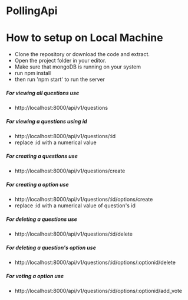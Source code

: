 # PollingApi

# How to setup on Local Machine

- Clone the repository or download the code and extract.
- Open the project folder in your editor.
- Make sure that mongoDB is running on your system
- run  npm install  
- then run 'npm start' to run the server

##### For viewing all questions use
- http://localhost:8000/api/v1/questions

##### For viewing a questions using id
- http://localhost:8000/api/v1/questions/:id
- replace :id with a numerical value

##### For creating a questions use
- http://localhost:8000/api/v1/questions/create

##### For creating a option use
- http://localhost:8000/api/v1/questions/:id/options/create
-  replace :id with a numerical value of question's id

##### For deleting a questions use
- http://localhost:8000/api/v1/questions/:id/delete

##### For deleting a question's option use
- http://localhost:8000/api/v1/questions/:id/options/:optionid/delete

##### For voting a option use
- http://localhost:8000/api/v1/questions/:id/options/:optionid/add_vote
